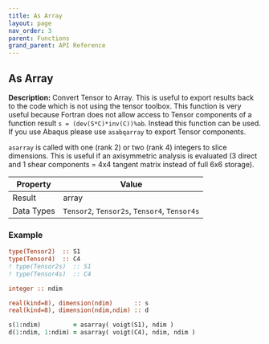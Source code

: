 ```yaml
---
title: As Array
layout: page
nav_order: 3
parent: Functions
grand_parent: API Reference
---
```


## As Array

**Description:** Convert Tensor to Array. This is useful to export results back to the code which is not using the tensor toolbox. This function is very useful because Fortran does not allow access to Tensor components of a function result `s = (dev(S*C)*inv(C))%ab`. Instead this function can be used. If you use Abaqus please use `asabqarray` to export Tensor components.

`asarray` is called with one (rank 2) or two (rank 4) integers to slice dimensions. This is useful if an axisymmetric analysis is evaluated (3 direct and 1 shear components = 4x4 tangent matrix instead of full 6x6 storage).

| Property   | Value                  |
| ---        | ---                    |
| Result     | array                  |
| Data Types | `Tensor2`, `Tensor2s`, `Tensor4`, `Tensor4s`  |

### Example

```fortran
type(Tensor2)  :: S1
type(Tensor4)  :: C4
! type(Tensor2s)  :: S1
! type(Tensor4s)  :: C4

integer :: ndim

real(kind=8), dimension(ndim)      :: s
real(kind=8), dimension(ndim,ndim) :: d

s(1:ndim)         = asarray( voigt(S1), ndim )
d(1:ndim, 1:ndim) = asarray( voigt(C4), ndim, ndim )
```
